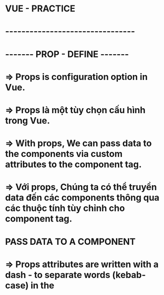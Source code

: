 # VUE - PRACTICE

# --------------------------------
# ------- PROP - DEFINE -------
# => Props is configuration option in Vue.
# => Props là một tùy chọn cấu hình trong Vue.

# => With props, We can pass data to the components via custom attributes to the component tag.
# => Với props, Chúng ta có thể truyền data đến các components thông qua các thuộc tính tùy chỉnh cho component tag.

# PASS DATA TO A COMPONENT
# => Props attributes are written with a dash - to separate words (kebab-case) in the <template> tag, 
# => Props attributes (Đạo cụ) được viết bằng dấu gạch ngang để phân tách các từ (kebab-case) trong <tempalte></tempalte> tag

# RECEIVE DATA IN SIDE A COMPONENT
# => But kebab-case is not legal in JavaScript. So instead we need to write the attribute names as camelCase in JavaScript, and Vue understands this automatically!
# => Nhưng kebeb-case không đúng trong JavaScript. Vì vậy, thay vào đó chúng ta cần viết tên thuộc tính là camcelCase trong JavaScript, và Vue tự động hiểu.

# BOOLEAN PROPS
# => We can achieve different functionality by passing props of different data types.
# => Chúng ta có thể đạt được các chức năng khác nhau bằng cách chuyển các props của các loại dữ liệu khác nhau

# => And we are able to define rules for how attributes are given when components are created from App.vue
# => Và chúng ta có thể định nghĩa các quy tắc về cách cung cấp các thuộc tính khi các components được tạo từ App.vue

# => To pass props with a data type different to String, we must write v-bind: in front of the attribute we want to pass
# => Để truyền props với kiểu dữ liệu khác string, chúng ta phải sử dụng v-bind: đằng trước thuộc tính chúng ta muốn truyền

# PROPS INTERFACE

# PROPS AS AN OBJECT
<!-- => props: {
    foodName: String,
    fooodDesc: String,
    isFavorite: Boolean
}, -->
# => With props defined in this way, other people can look inside FoodItem.vue and easily see what the component expects
# => Với cách định nghĩa props trên, thì người dùng khác có thể nhìn thấy bên trong file FoodItem.vue dữ liệu mong muốn của props

# REQUIRED PROPS
# => To tell Vue that a prop is required we need to define the prop as an object. Let's make the prop 'foodName' required, like this:
<!-- props: {
    foodName: {
        type: String,
        required: true
    },
    foodDesc: String,
    isFavorite: Boolean
} -->

# DEFAULT VALUE
# We can set a default value for a prop
# Let's create default value for the 'foodDesc' prop in the 'FoodItem' component, and then create such an item for rice without defining the 'foodDesc' prop
# => Khi định nghĩa giá trị cho một prop thì khi sử dụng component đó bên trong File cha nào đó thì không cần phải gọi nó ra
# => Chỉ gọi nó ra khi cần custome giá trị đó

# PROPS VALIDATOR FUNCTION
# We can also define a validator function that decides if the prop vvalue is valid or not.
# => Chúng ta có thể định nghĩa một hàm xác thực để quyết định xem giá trị prop có hợp lệ hay không

# Such validator functions must return either true or false.
# => Các hàm xác thực như vật phải trả về đúng hoặc sai.

# When the validator returns false, it means the prop value is invalid.
# => Khi trình xác nhận trả về false, điều đó có nghĩa là giá trị prop không hợp lệ.

# An invalid prop value generates a warning in the browser console when we run our page in developer mode, and the warning is a useful hint to make sure the components are used as intended.
# => Giá trị prop không hợp lệ sẽ tạo ra cảnh báo trong console khi chúng ta chạy trang của mình ở chế độ của developer và cảnh báo là gợi ý hữu ích để đảm bảo các component được sử dụng như dự định.


# MODIFY PROPS
# When a component is created in the parent alement we are not allowed to chang the value of the prop recevied in the child element. 
# So inside FoodItem.vue we cannot change the value of the 'isFavorite' prop we get from App.vue. The prop is read-only from the parent, which is App.vue in our case

# Khi 1 component được tạo trong phần tử cha, chúng ta không được phép thay đổi giá trị của prop nhận được trong phần tử con.
# Vì vậy bên trong FoodItem.Vue, chúng ta không thể thay đổi giá trị của prop 'isFavorite' mà chúng ta nhận được từ App.vue. Prop ở chế độ chỉ đọc từ parent, đó là App.vue trong trường hợp của chúng tôi

# ------- PROP - DEFINE -------
# --------------------------------



# --------------------------------
# ------- VUE - V-FOR - COMPONENTS -------

# DEFINE
# Components can be reused with v-for to generate many elements of the same kind
# => Components có thể được tái sử dụng với v-for để tạo ra nhiều element cùng loại

# When generating elements with v-for from a component, it is also very helpful that props can be assigned dynamically based on values from an array.
# => Khi tạo các element bằng v-for từ 1 component, cũng rất hữu ích khi các props có thể được gán tự động dựa trên các giá trị từ một mảng

# ------- VUE - V-FOR - COMPONENTS -------
# KEY - ATTRIBUTE
# => Khi dùng v-for để lặp các phần tử, Vue tái sử dụng các phần tử DOM để tối ưu hóa hiệu suất
# => Nếu mảng dữ liệu thay đổi, Vue có thể tái sử dụng các phần tử không đúng cách nếu không có thuộc tính 'key'
# => Key giúp Vue phân biệt các phần tử một cách chính xác bằng cách cung cấp một định danh duy nhất
# --------------------------------

